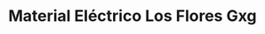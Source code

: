 ---
title: "Material Eléctrico Los Flores Gxg"
url: /caracas/material-electrico-los-flores-gxg/
shop: radiotecnia
---